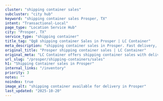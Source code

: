 ```yaml
---
cluster: "shipping container sales"
subcluster: "city hub"
keyword: "shipping container sales Prosper, TX"
intent: "Transactional-Local"
page_type: "Location Service Hub"
city: "Prosper, TX"
service_type: "shipping container"
title_tag: "Qg8 shipping container Sales in Prosper | LC Container"
meta_description: "shipping container sales in Prosper. Fast delivery, competitive pricing. Serving shipping containers area. Quote ID: AYG. Call (214) 524-4168 for your free quote today."
original_title: "Prosper shipping container sales | LC Container"
original_meta: "LC Container offers shipping container sales with delivery in Prosper, TX. Local. Fast quotes. Since 2003."
url_slug: "/prosper/shipping-containers/sales"
h1: "Shipping Container sales in Prosper"
internal_links: "/inventory"
priority: 3
notes: ""
noindex: true
image_alt: "shipping container available for delivery in Prosper"
last_updated: "2025-10-20"
---
```


<!-- TODO: Add unique city/inventory copy, images, and internal links here. -->
